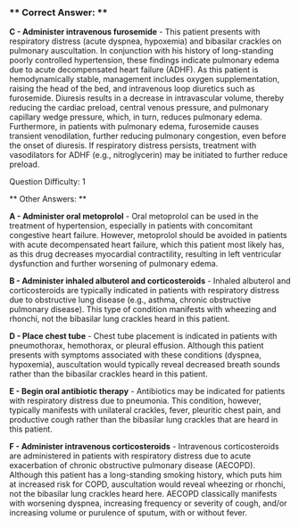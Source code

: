 ### ** Correct Answer: **

**C - Administer intravenous furosemide** - This patient presents with respiratory distress (acute dyspnea, hypoxemia) and bibasilar crackles on pulmonary auscultation. In conjunction with his history of long-standing poorly controlled hypertension, these findings indicate pulmonary edema due to acute decompensated heart failure (ADHF). As this patient is hemodynamically stable, management includes oxygen supplementation, raising the head of the bed, and intravenous loop diuretics such as furosemide. Diuresis results in a decrease in intravascular volume, thereby reducing the cardiac preload, central venous pressure, and pulmonary capillary wedge pressure, which, in turn, reduces pulmonary edema. Furthermore, in patients with pulmonary edema, furosemide causes transient venodilation, further reducing pulmonary congestion, even before the onset of diuresis. If respiratory distress persists, treatment with vasodilators for ADHF (e.g., nitroglycerin) may be initiated to further reduce preload.

Question Difficulty: 1

** Other Answers: **

**A - Administer oral metoprolol** - Oral metoprolol can be used in the treatment of hypertension, especially in patients with concomitant congestive heart failure. However, metoprolol should be avoided in patients with acute decompensated heart failure, which this patient most likely has, as this drug decreases myocardial contractility, resulting in left ventricular dysfunction and further worsening of pulmonary edema.

**B - Administer inhaled albuterol and corticosteroids** - Inhaled albuterol and corticosteroids are typically indicated in patients with respiratory distress due to obstructive lung disease (e.g., asthma, chronic obstructive pulmonary disease). This type of condition manifests with wheezing and rhonchi, not the bibasilar lung crackles heard in this patient.

**D - Place chest tube** - Chest tube placement is indicated in patients with pneumothorax, hemothorax, or pleural effusion. Although this patient presents with symptoms associated with these conditions (dyspnea, hypoxemia), auscultation would typically reveal decreased breath sounds rather than the bibasilar crackles heard in this patient.

**E - Begin oral antibiotic therapy** - Antibiotics may be indicated for patients with respiratory distress due to pneumonia. This condition, however, typically manifests with unilateral crackles, fever, pleuritic chest pain, and productive cough rather than the bibasilar lung crackles that are heard in this patient.

**F - Administer intravenous corticosteroids** - Intravenous corticosteroids are administered in patients with respiratory distress due to acute exacerbation of chronic obstructive pulmonary disease (AECOPD). Although this patient has a long-standing smoking history, which puts him at increased risk for COPD, auscultation would reveal wheezing or rhonchi, not the bibasilar lung crackles heard here. AECOPD classically manifests with worsening dyspnea, increasing frequency or severity of cough, and/or increasing volume or purulence of sputum, with or without fever.

